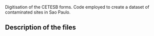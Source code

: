 Digitisation of the CETESB forms. 
Code employed to create a dataset of contaminated sites in Sao Paulo.

## Description of the files



